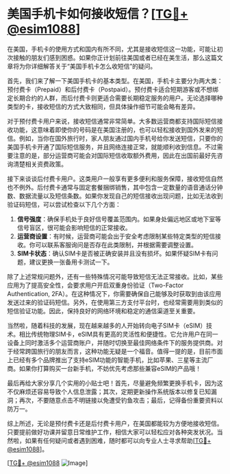 # 美国手机卡如何接收短信？[[TG💪+ @esim1088](https://t.me/s/esim1088)]

在美国，手机卡的使用方式和国内有所不同，尤其是接收短信这一功能，可能让初次接触的朋友们感到困惑。如果你正计划前往美国或者已经在美生活，那么这篇文章将为你详细解答关于“美国手机卡怎么收短信”的疑问。

首先，我们来了解一下美国手机卡的基本类型。在美国，手机卡主要分为两大类：预付费卡（Prepaid）和后付费卡（Postpaid）。预付费卡适合短期游客或不想绑定长期合约的人群，而后付费卡则更适合需要长期稳定服务的用户。无论选择哪种类型的卡，接收短信的方式大致相同，但具体操作细节可能会略有差异。

对于预付费卡用户来说，接收短信通常非常简单。大多数运营商都支持国际短信接收功能，这意味着即使你的号码是在美国注册的，也可以轻松接收到国外发来的短信。例如，当你在国外旅行时，家人朋友通过国内手机号给你发送短信，只要你的美国手机卡开通了国际短信服务，并且网络连接正常，就能顺利收到信息。不过需要注意的是，部分运营商可能会对国际短信收取额外费用，因此在出国前最好先咨询清楚相关资费政策。

接下来谈谈后付费卡用户。这类用户一般享有更多便利和服务保障，接收短信自然也不例外。后付费卡通常与固定套餐捆绑销售，其中包含一定数量的语音通话分钟数、数据流量以及短信条数。如果你发现自己的短信接收出现问题，比如无法收到验证码短信，可以尝试检查以下几个方面：

1. **信号强度**：确保手机处于良好信号覆盖范围内。如果身处偏远地区或地下室等信号盲区，很可能会影响短信的正常接收。
2. **运营商设置**：有时候，运营商可能会出于安全考虑限制某些特定类型的短信接收。你可以联系客服询问是否存在此类限制，并根据需要调整设置。
3. **SIM卡状态**：确认SIM卡是否被正确安装并且没有损坏。如果怀疑SIM卡有问题，建议更换一张备用卡测试一下。

除了上述常规问题外，还有一些特殊情况可能导致短信无法正常接收。比如，某些应用为了提高安全性，会要求用户开启双重身份验证（Two-Factor Authentication, 2FA）。在这种情况下，你需要确保自己能够及时获取到由该应用发送过来的验证码短信。另外，在使用第三方支付平台时，也经常需要用到类似的短信验证功能。因此，保持良好的网络环境和稳定的通信渠道至关重要。

当然啦，随着科技的发展，现在越来越多的人开始转向电子SIM卡（eSIM）技术。相比传统物理SIM卡，eSIM具有更高的灵活性和便捷性。它允许用户在同一设备上同时激活多个运营商账户，并随时切换至最佳网络条件下的服务提供商。对于经常跨国旅行的朋友而言，这种功能无疑是一个福音。值得一提的是，目前市面上已经有多个品牌推出了支持eSIM功能的智能手机，比如苹果、三星等主流厂商。如果你打算购买一台新手机，不妨优先考虑那些兼容eSIM的产品哦！

最后再给大家分享几个实用的小贴士吧！首先，尽量避免频繁更换手机卡，因为这不仅麻烦还容易导致个人信息泄露；其次，定期更新操作系统版本以修复已知漏洞；再次，不要随意点击不明链接以免遭受钓鱼攻击；最后，记得备份重要资料以防万一。

综上所述，无论是预付费卡还是后付费卡用户，在美国都能较为方便地接收短信。只要提前做好功课并留意日常维护工作，相信大家可以轻松应对各种突发状况。当然啦，如果有任何疑问或者遇到困难，随时都可以向专业人士寻求帮助[[TG💪+ @esim1088](https://t.me/s/esim1088)]。

[[TG💪+ @esim1088](https://t.me/s/esim1088) ![Image](https://i.postimg.cc/4NQfJmqS/Snipaste-2025-05-13-00-14-12.png)]